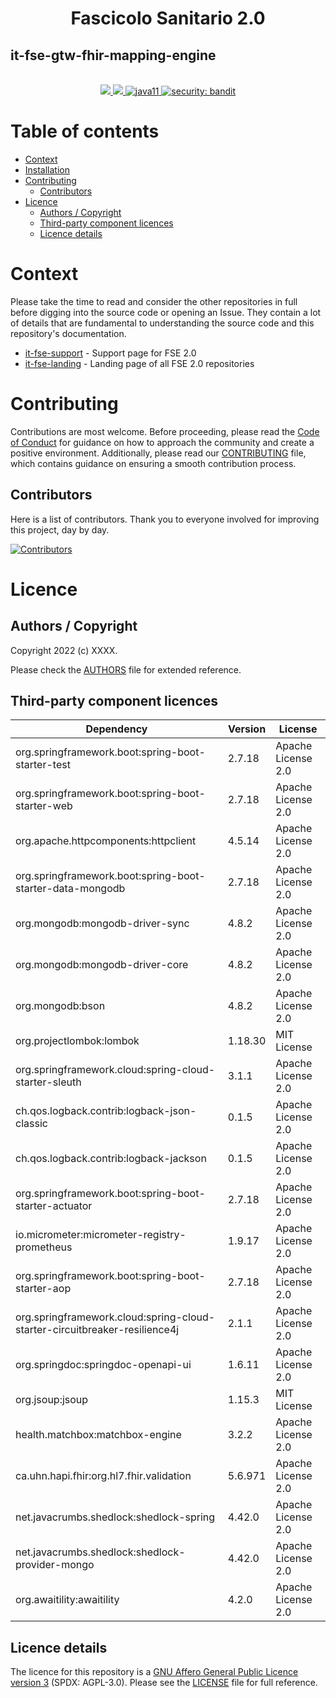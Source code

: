 <h1 align="center">Fascicolo Sanitario 2.0</h1>
<h2 align="left">it-fse-gtw-fhir-mapping-engine</h2>

<br />
<div align="center">
    <!-- CoC -->
    <a href="CODE_OF_CONDUCT.md">
      <img src="https://img.shields.io/badge/Contributor%20Covenant-v2.0%20adopted-ff69b4.svg" />
    </a>
    <a href="CODE_OF_CONDUCT.md">
      <img src="https://img.shields.io/badge/badge-green.svg" />
    </a>
    <a href="/">
      <img alt="java11"
      src="https://img.shields.io/badge/badge-red.svg">
    </a>
    <a href="/">
      <img alt="security: bandit"
      src="https://img.shields.io/badge/badge-yellow.svg">
    </a>
</div>


# Table of contents

- [Context](#context)
- [Installation](#installation)
- [Contributing](#contributing)
    - [Contributors](#contributors)
- [Licence](#licence)
    - [Authors / Copyright](#authors--copyright)
    - [Third-party component licences](#third-party-component-licences)
    - [Licence details](#licence-details)


# Context

Please take the time to read and consider the other repositories in full before digging into the source code or opening an Issue. They contain a lot of details that are fundamental to understanding the source code and this repository's documentation.

- <a href="https://github.com/ministero-salute/it-fse-support">it-fse-support</a> - Support page for FSE 2.0
- <a href="https://github.com/ministero-salute/it-fse-landing">it-fse-landing</a> - Landing page of all FSE 2.0 repositories

# Contributing
Contributions are most welcome. Before proceeding, please read the [Code of Conduct](./CODE_OF_CONDUCT.md) for guidance on how to approach the community and create a positive environment. Additionally, please read our [CONTRIBUTING](./CONTRIBUTING.md) file, which contains guidance on ensuring a smooth contribution process.

## Contributors
Here is a list of contributors. Thank you to everyone involved for improving this project, day by day.

[![Contributors](https://contrib.rocks/image?repo=ministero-salute/it-fse-gtw-dispatcher)](https://github.com/ministero-salute/it-fse-gtw-dispatcher/graphs/contributors)


# Licence

## Authors / Copyright

Copyright 2022 (c) XXXX.

Please check the [AUTHORS](AUTHORS) file for extended reference.

## Third-party component licences
| Dependency                                                                 | Version | License            |
|----------------------------------------------------------------------------|---------|--------------------|
| org.springframework.boot:spring-boot-starter-test                          | 2.7.18  | Apache License 2.0 |
| org.springframework.boot:spring-boot-starter-web                           | 2.7.18  | Apache License 2.0 |
| org.apache.httpcomponents:httpclient                                       | 4.5.14  | Apache License 2.0 |
| org.springframework.boot:spring-boot-starter-data-mongodb                  | 2.7.18  | Apache License 2.0 |
| org.mongodb:mongodb-driver-sync                                            | 4.8.2   | Apache License 2.0 |
| org.mongodb:mongodb-driver-core                                            | 4.8.2   | Apache License 2.0 |
| org.mongodb:bson                                                           | 4.8.2   | Apache License 2.0 |
| org.projectlombok:lombok                                                   | 1.18.30 | MIT License        |
| org.springframework.cloud:spring-cloud-starter-sleuth                      | 3.1.1   | Apache License 2.0 |
| ch.qos.logback.contrib:logback-json-classic                                | 0.1.5   | Apache License 2.0 |
| ch.qos.logback.contrib:logback-jackson                                     | 0.1.5   | Apache License 2.0 |
| org.springframework.boot:spring-boot-starter-actuator                      | 2.7.18  | Apache License 2.0 |
| io.micrometer:micrometer-registry-prometheus                               | 1.9.17  | Apache License 2.0 |
| org.springframework.boot:spring-boot-starter-aop                           | 2.7.18  | Apache License 2.0 |
| org.springframework.cloud:spring-cloud-starter-circuitbreaker-resilience4j | 2.1.1   | Apache License 2.0 |
| org.springdoc:springdoc-openapi-ui                                         | 1.6.11  | Apache License 2.0 |
| org.jsoup:jsoup                                                            | 1.15.3  | MIT License        |
| health.matchbox:matchbox-engine                                            | 3.2.2   | Apache License 2.0 |
| ca.uhn.hapi.fhir:org.hl7.fhir.validation                                   | 5.6.971 | Apache License 2.0 |
| net.javacrumbs.shedlock:shedlock-spring                                    | 4.42.0  | Apache License 2.0 |
| net.javacrumbs.shedlock:shedlock-provider-mongo                            | 4.42.0  | Apache License 2.0 |
| org.awaitility:awaitility                                                  | 4.2.0   | Apache License 2.0 |



## Licence details

The licence for this repository is a [GNU Affero General Public Licence version 3](https://www.gnu.org/licenses/agpl-3.0.html) (SPDX: AGPL-3.0). Please see the [LICENSE](LICENSE) file for full reference.
